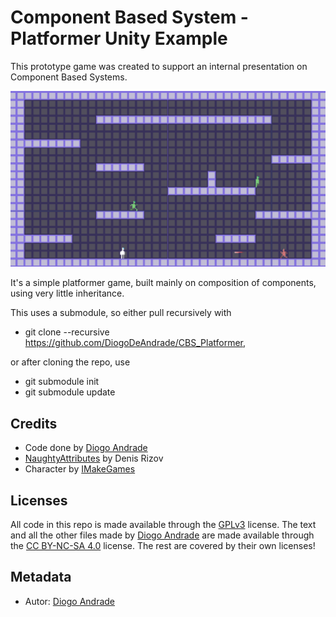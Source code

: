 # Component Based System - Platformer Unity Example

This prototype game was created to support an internal presentation on Component Based Systems.

![Image](https://github.com/DiogoDeAndrade/CBS_Platformer/raw/master/Screenshots/screen01.png)

It's a simple platformer game, built mainly on composition of components, using very little inheritance.

This uses a submodule, so either pull recursively with 
- git clone --recursive https://github.com/DiogoDeAndrade/CBS_Platformer, 

or after cloning the repo, use 
- git submodule init
- git submodule update

## Credits

* Code done by [Diogo Andrade]
* [NaughtyAttributes] by Denis Rizov 
* Character by [IMakeGames]

## Licenses

All code in this repo is made available through the [GPLv3] license.
The text and all the other files made by [Diogo Andrade] are made available through the [CC BY-NC-SA 4.0] license.
The rest are covered by their own licenses!

## Metadata

* Autor: [Diogo Andrade][]

[Diogo Andrade]:https://github.com/DiogoDeAndrade
[GPLv3]:https://www.gnu.org/licenses/gpl-3.0.en.html
[CC-BY-SA 3.0.]:http://creativecommons.org/licenses/by-sa/3.0/
[CC BY-NC-SA 4.0]:https://creativecommons.org/licenses/by-nc-sa/4.0/
[NaughtyAttributes]:https://github.com/dbrizov/NaughtyAttributes
[IMakeGames]:https://opengameart.org/users/imakegames
